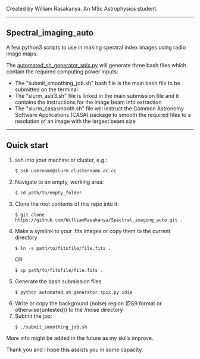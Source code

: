 Created by William Rasakanya. An MSc Astrophysics student.

---

## Spectral_imaging_auto
A few python3 scripts to use in making spectral index images using radio image maps.

The [automated_sh_generator_spix.py](https://github.com/WilliamRasakanya/Spectral_imaging_auto/blob/main/automated_sh_generator_spix.py) will generate three bash files which contain the required computing power inputs:
  * The "submit_smoothing_job.sh" bash file is the main bash file to be submitted on the terminal
  * The "slurm_astr3.sh" file is linked in the main submission file and it contains the instructions for the image beam info extraction 
  * The "slurm_casasmooth.sh" file will instruct the Common Astronomy Software Applications (CASA) package to smooth the required files to a resolution of an image with the largest beam size
 
 ---
 
 ## Quick start
 1. ssh into your machine or cluster, e.g.:
    ```
    $ ssh username@slurm.clustername.ac.cc
    ```
 2. Navigate to an empty, working area:
    ```
    $ cd path/to/empty_folder
    ```
 3. Clone the root contents of this repo into it:
    ```
    $ git clone https://github.com/WilliamRasakanya/Spectral_imaging_auto.git .
    ```
 4. Make a symlink to your .fits images or copy them to the current directory
    ```
    $ ln -s path/to/fitsfile/file.fits .
    ```
    OR
    ```
    $ cp path/to/fitsfile/file.fits .
    ```
 5. Generate the bash submission files
    ```
    $ python automated_sh_generator_spix.py idia
    ```
 6. Write or copy the background (noise) region (DS9 format or otherwise{untested}) to the /noise directory
 7. Submit the job:
    ``` 
    $ ./submit_smoothing_job.sh
    ```
 
 More info might be added in the future as my skills improve.
 
 Thank you and I hope this assists you in some capacity.
